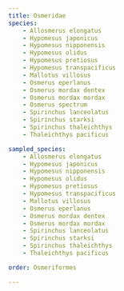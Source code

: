 ```yaml
---
title: Osmeridae
species:
    - Allosmerus elongatus
    - Hypomesus japonicus
    - Hypomesus nipponensis
    - Hypomesus olidus
    - Hypomesus pretiosus
    - Hypomesus transpacificus
    - Mallotus villosus
    - Osmerus eperlanus
    - Osmerus mordax dentex
    - Osmerus mordax mordax
    - Osmerus spectrum
    - Spirinchus lanceolatus
    - Spirinchus starksi
    - Spirinchus thaleichthys
    - Thaleichthys pacificus

sampled_species:
    - Allosmerus elongatus
    - Hypomesus japonicus
    - Hypomesus nipponensis
    - Hypomesus olidus
    - Hypomesus pretiosus
    - Hypomesus transpacificus
    - Mallotus villosus
    - Osmerus eperlanus
    - Osmerus mordax dentex
    - Osmerus mordax mordax
    - Spirinchus lanceolatus
    - Spirinchus starksi
    - Spirinchus thaleichthys
    - Thaleichthys pacificus

order: Osmeriformes

---
```

